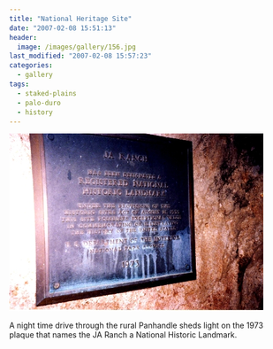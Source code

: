 ```yaml
---
title: "National Heritage Site"
date: "2007-02-08 15:51:13"
header:
  image: /images/gallery/156.jpg
last_modified: "2007-02-08 15:57:23"
categories:
  - gallery
tags:
  - staked-plains
  - palo-duro
  - history  
---
```

![156](/images/gallery/156.jpg)

A night time drive through the rural Panhandle sheds light on the 1973 plaque that names the JA Ranch a National Historic Landmark.
